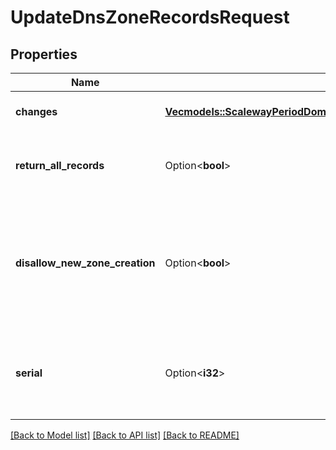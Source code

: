# UpdateDnsZoneRecordsRequest

## Properties

Name | Type | Description | Notes
------------ | ------------- | ------------- | -------------
**changes** | [**Vec<models::ScalewayPeriodDomainPeriodV2beta1PeriodRecordChange>**](scaleway.domain.v2beta1.RecordChange.md) | Changes made to the records. | 
**return_all_records** | Option<**bool**> | Specifies whether or not to return all the records. | [optional]
**disallow_new_zone_creation** | Option<**bool**> | Disable the creation of the target zone if it does not exist. Target zone creation is disabled by default. | [optional]
**serial** | Option<**i32**> | Use the provided serial (0) instead of the auto-increment serial. | [optional]

[[Back to Model list]](../README.md#documentation-for-models) [[Back to API list]](../README.md#documentation-for-api-endpoints) [[Back to README]](../README.md)


